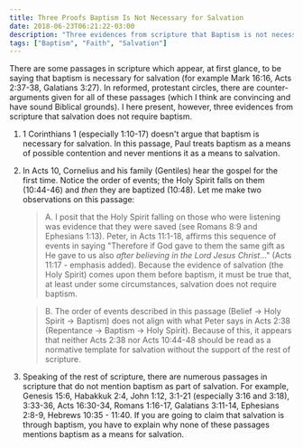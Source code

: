 ```yaml
---
title: Three Proofs Baptism Is Not Necessary for Salvation
date: 2018-06-23T06:21:22-03:00
description: "Three evidences from scripture that Baptism is not necessary for salvation."
tags: ["Baptism", "Faith", "Salvation"]
---
```


There are some passages in scripture which appear, at first glance, to be saying that baptism is necessary for salvation (for example Mark 16:16, Acts 2:37-38, Galatians 3:27). In reformed, protestant circles, there are counter-arguments given for all of these passages (which I think are convincing and have sound Biblical grounds). I here present, however, three evidences from scripture that salvation does not require baptism.

1. 1 Corinthians 1 (especially 1:10-17) doesn't argue that baptism is necessary for salvation. In this passage, Paul treats baptism as a means of possible contention and never mentions it as a means to salvation.

2. In Acts 10, Cornelius and his family (Gentiles) hear the gospel for the first time. Notice the order of events; the Holy Spirit falls on them (10:44-46) and *then* they are baptized (10:48). Let me make two observations on this passage:
  
    > A. I posit that the Holy Spirit falling on those who were listening was evidence that they were saved (see Romans 8:9 and Ephesians 1:13). Peter, in  Acts 11:1-18, affirms this sequence of events in saying "Therefore if God gave to them the same gift as He gave to us also *after believing in the Lord Jesus Christ*..." (Acts 11:17 - emphasis added). Because the evidence of salvation (the Holy Spirit) comes upon them before baptism, it must be true that, at least under some circumstances, salvation does not require baptism.
    
    > B. The order of events described in this passage (Belief -> Holy Spirit -> Baptism) does not align with what Peter says in Acts 2:38 (Repentance -> Baptism -> Holy Spirit). Because of this, it appears that neither Acts 2:38 nor Acts 10:44-48 should be read as a normative template for salvation without the support of the rest of scripture.

3. Speaking of the rest of scripture, there are numerous passages in scripture that do not mention baptism as part of salvation. For example, Genesis 15:6, Habakkuk 2:4, John 1:12, 3:1-21 (especially 3:16 and 3:18), 3:33-36, Acts 16:30-34, Romans 1:16-17, Galatians 3:11-14, Ephesians 2:8-9, Hebrews 10:35 - 11:40. If you are going to claim that salvation is through baptism, you have to explain why none of these passages mentions baptism as a means for salvation.
